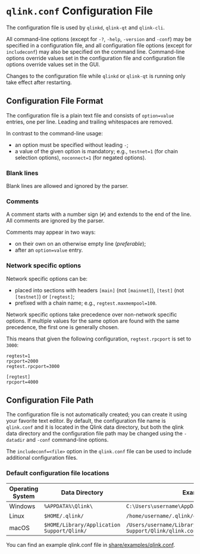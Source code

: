 # `qlink.conf` Configuration File

The configuration file is used by `qlinkd`, `qlink-qt` and `qlink-cli`.

All command-line options (except for `-?`, `-help`, `-version` and `-conf`) may be specified in a configuration file, and all configuration file options (except for `includeconf`) may also be specified on the command line. Command-line options override values set in the configuration file and configuration file options override values set in the GUI.

Changes to the configuration file while `qlinkd` or `qlink-qt` is running only take effect after restarting.

## Configuration File Format

The configuration file is a plain text file and consists of `option=value` entries, one per line. Leading and trailing whitespaces are removed.

In contrast to the command-line usage:
- an option must be specified without leading `-`;
- a value of the given option is mandatory; e.g., `testnet=1` (for chain selection options), `noconnect=1` (for negated options).

### Blank lines

Blank lines are allowed and ignored by the parser.

### Comments

A comment starts with a number sign (`#`) and extends to the end of the line. All comments are ignored by the parser.

Comments may appear in two ways:
- on their own on an otherwise empty line (_preferable_);
- after an `option=value` entry.

### Network specific options

Network specific options can be:
- placed into sections with headers `[main]` (not `[mainnet]`), `[test]` (not `[testnet]`) or `[regtest]`;
- prefixed with a chain name; e.g., `regtest.maxmempool=100`.

Network specific options take precedence over non-network specific options.
If multiple values for the same option are found with the same precedence, the
first one is generally chosen.

This means that given the following configuration, `regtest.rpcport` is set to `3000`:

```
regtest=1
rpcport=2000
regtest.rpcport=3000

[regtest]
rpcport=4000
```

## Configuration File Path

The configuration file is not automatically created; you can create it using your favorite text editor. By default, the configuration file name is `qlink.conf` and it is located in the Qlink data directory, but both the qlink data directory and the configuration file path may be changed using the `-datadir` and `-conf` command-line options.

The `includeconf=<file>` option in the `qlink.conf` file can be used to include additional configuration files.

### Default configuration file locations

Operating System | Data Directory | Example Path
-- | -- | --
Windows | `%APPDATA%\Qlink\` | `C:\Users\username\AppData\Roaming\Qlink\qlink.conf`
Linux | `$HOME/.qlink/` | `/home/username/.qlink/qlink.conf`
macOS | `$HOME/Library/Application Support/Qlink/` | `/Users/username/Library/Application Support/Qlink/qlink.conf`

You can find an example qlink.conf file in [share/examples/qlink.conf](../share/examples/qlink.conf).
